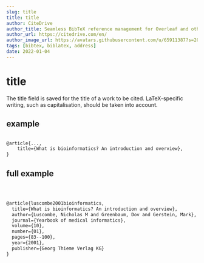 ```yaml
---
slug: title
title: title
author: CiteDrive
author_title: Seamless BibTeX reference management for Overleaf and other modern LaTeX editors.
author_url: https://citedrive.com/en/
author_image_url: https://avatars.githubusercontent.com/u/65911387?s=200&v=4
tags: [bibtex, biblatex, address]
date: 2022-01-04
---
```


# title

The title field is saved for the title of a work to be cited. LaTeX-specific writing, such as capitalisation, should be taken into account.


## example

```tex

@article{...,
    title={What is bioinformatics? An introduction and overview},
}
```
## full example
```tex



@article{luscombe2001bioinformatics,
  title={What is bioinformatics? An introduction and overview},
  author={Luscombe, Nicholas M and Greenbaum, Dov and Gerstein, Mark},
  journal={Yearbook of medical informatics},
  volume={10},
  number={01},
  pages={83--100},
  year={2001},
  publisher={Georg Thieme Verlag KG}
}
```
